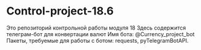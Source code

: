 # Control-project-18.6
Это репозиторий контрольной работы модуля 18
Здесь содержится телеграм-бот для конвертации валют
Имя бота: @Currency_project_bot
Пакеты, требуемые для работы с ботом: requests, pyTelegramBotAPI.
